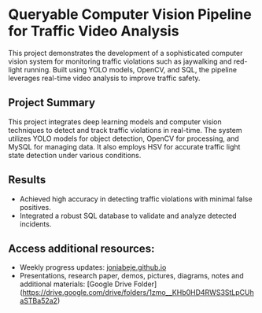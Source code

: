 # Queryable Computer Vision Pipeline for Traffic Video Analysis
This project demonstrates the development of a sophisticated computer vision system for monitoring traffic violations such as jaywalking and red-light running. Built using YOLO models, OpenCV, and SQL, the pipeline leverages real-time video analysis to improve traffic safety.


## Project Summary 
This project integrates deep learning models and computer vision techniques to detect and track traffic violations in real-time. The system utilizes YOLO models for object detection, OpenCV for processing, and MySQL for managing data. It also employs HSV for accurate traffic light state detection under various conditions.


## Results
- Achieved high accuracy in detecting traffic violations with minimal false positives.
- Integrated a robust SQL database to validate and analyze detected incidents.

## Access additional resources:
   - Weekly progress updates: [joniabeje.github.io](https://joniabeje.github.io/)
   - Presentations, research paper, demos, pictures, diagrams, notes and additional materials: [Google Drive Folder] (https://drive.google.com/drive/folders/1zmo__KHb0HD4RWS3StLpCUhaSTBa52a2)
